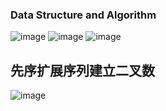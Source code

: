 ### Data Structure and Algorithm
![image](https://github.com/15529343201/JAVA/blob/master/screenshots/1.PNG)
![image](https://github.com/15529343201/JAVA/blob/master/screenshots/2.PNG)
![image](https://github.com/15529343201/JAVA/blob/master/screenshots/3.PNG)
## **先序扩展序列建立二叉数**
![image](https://github.com/15529343201/JAVA/blob/master/screenshots/4.PNG)

